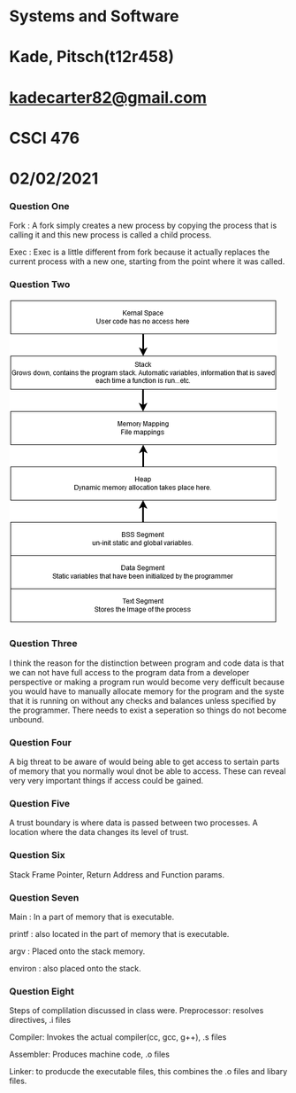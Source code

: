 # Systems and Software
# Kade, Pitsch(t12r458)
# kadecarter82@gmail.com
# CSCI 476
# 02/02/2021
### Question One
Fork
: A fork simply creates a new process by copying the process that is calling it and this new process is called a child process.

Exec
: Exec is a little different from fork because it actually replaces the current process with a new one, starting from the point where it was called.

### Question Two

![Computer Memory Architecture](computerSysArch.png)

### Question Three
I think the reason for the distinction between program and code data is that we can not have full access to the program data from a developer perspective or making a program run would become very defficult because you would have to manually allocate memory for the program and the syste that it is running on without any checks and balances unless specified by the programmer. There needs to exist a seperation so things do not become unbound.

### Question Four
A big threat to be aware of would being able to get access to sertain parts of memory that you normally woul dnot be able to access. These can reveal very very important things if access could be gained.

### Question Five
A trust boundary is where data is passed between two processes. A location where the data changes its level of trust.

### Question Six
Stack Frame Pointer, Return Address and Function params.

### Question Seven
Main
: In a part of memory that is executable.

printf
: also located in the part of memory that is executable.

argv
: Placed onto the stack memory.

environ
: also placed onto the stack.

### Question Eight
Steps of complilation discussed in class were.
Preprocessor: resolves directives, .i files

Compiler: Invokes the actual compiler(cc, gcc, g++), .s files

Assembler: Produces machine code, .o files

Linker: to producde the executable files, this combines the .o files and libary files.